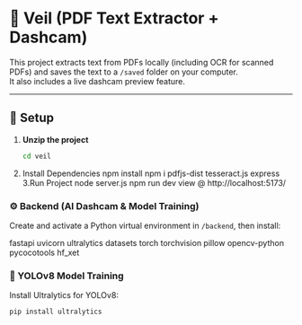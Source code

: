 # 🧾 Veil (PDF Text Extractor + Dashcam)

This project extracts text from PDFs locally (including OCR for scanned PDFs) and saves the text to a `/saved` folder on your computer.  
It also includes a live dashcam preview feature.  

---

## 🔧 Setup

1. **Unzip the project**
   ```bash
   cd veil
2. Install Dependencies
   npm install
   npm i pdfjs-dist tesseract.js express
3.Run Project
   node server.js
   npm run dev
   view @ http://localhost:5173/



### ⚙️ Backend (AI Dashcam & Model Training)
Create and activate a Python virtual environment in `/backend`, then install:

fastapi
uvicorn
ultralytics
datasets
torch
torchvision
pillow
opencv-python
pycocotools
hf_xet


### 🧠 YOLOv8 Model Training
Install Ultralytics for YOLOv8:
```bash
pip install ultralytics



